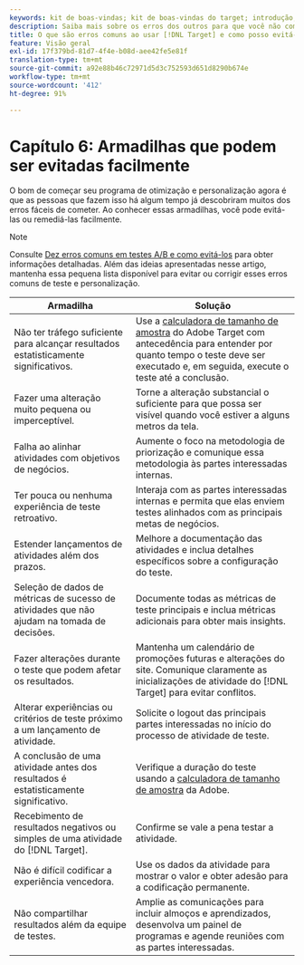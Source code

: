 ```yaml
---
keywords: kit de boas-vindas; kit de boas-vindas do target; introdução; introdução do
description: Saiba mais sobre os erros dos outros para que você não cometa os mesmos erros ao usar o Adobe [!DNL Target] como parte de sua estratégia de teste e personalização.
title: O que são erros comuns ao usar [!DNL Target] e como posso evitá-los?
feature: Visão geral
exl-id: 17f379bd-81d7-4f4e-b08d-aee42fe5e81f
translation-type: tm+mt
source-git-commit: a92e88b46c72971d5d3c752593d651d8290b674e
workflow-type: tm+mt
source-wordcount: '412'
ht-degree: 91%

---
```


# Capítulo 6: Armadilhas que podem ser evitadas facilmente

O bom de começar seu programa de otimização e personalização agora é que as pessoas que fazem isso há algum tempo já descobriram muitos dos erros fáceis de cometer. Ao conhecer essas armadilhas, você pode evitá-las ou remediá-las facilmente.

>[!NOTE]
>
>Consulte [Dez erros comuns em testes A/B e como evitá-los](/help/c-activities/t-test-ab/common-ab-testing-pitfalls.md) para obter informações detalhadas. Além das ideias apresentadas nesse artigo, mantenha essa pequena lista disponível para evitar ou corrigir esses erros comuns de teste e personalização.

| Armadilha | Solução |
| --- | --- |
| Não ter tráfego suficiente para alcançar resultados estatisticamente significativos. | Use a [calculadora de tamanho de amostra](https://docs.adobe.com/content/target-microsite/testcalculator.html) do Adobe Target com antecedência para entender por quanto tempo o teste deve ser executado e, em seguida, execute o teste até a conclusão. |
| Fazer uma alteração muito pequena ou imperceptível. | Torne a alteração substancial o suficiente para que possa ser visível quando você estiver a alguns metros da tela. |
| Falha ao alinhar atividades com objetivos de negócios. | Aumente o foco na metodologia de priorização e comunique essa metodologia às partes interessadas internas. |
| Ter pouca ou nenhuma experiência de teste retroativo. | Interaja com as partes interessadas internas e permita que elas enviem testes alinhados com as principais metas de negócios. |
| Estender lançamentos de atividades além dos prazos. | Melhore a documentação das atividades e inclua detalhes específicos sobre a configuração do teste. |
| Seleção de dados de métricas de sucesso de atividades que não ajudam na tomada de decisões. | Documente todas as métricas de teste principais e inclua métricas adicionais para obter mais insights. |
| Fazer alterações durante o teste que podem afetar os resultados. | Mantenha um calendário de promoções futuras e alterações do site. Comunique claramente as inicializações de atividade do [!DNL Target] para evitar conflitos. |
| Alterar experiências ou critérios de teste próximo a um lançamento de atividade. | Solicite o logout das principais partes interessadas no início do processo de atividade de teste. |
| A conclusão de uma atividade antes dos resultados é estatisticamente significativo. | Verifique a duração do teste usando a [calculadora de tamanho de amostra](https://docs.adobe.com/content/target-microsite/testcalculator.html) da Adobe. |
| Recebimento de resultados negativos ou simples de uma atividade do [!DNL Target]. | Confirme se vale a pena testar a atividade. |
| Não é difícil codificar a experiência vencedora. | Use os dados da atividade para mostrar o valor e obter adesão para a codificação permanente. |
| Não compartilhar resultados além da equipe de testes. | Amplie as comunicações para incluir almoços e aprendizados, desenvolva um painel de programas e agende reuniões com as partes interessadas. |
